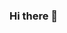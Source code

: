 ### Hi there 👋

<!--
**aalsaeed/aalsaeed** is a ✨ _special_ ✨ repository because its `README.md` (this file) appears on your GitHub profile.

Here are some ideas to get you started:

- 🔭 I’m currently working on ... Delivery Management System
- 🌱 I’m currently learning ...Vue.js
- 👯 I’m looking to collaborate on ...DevOps & ERP Consultant
- 🤔 I’m looking for help with ...ERP Integration & AIML 
- 💬 Ask me about ...Anything
- 📫 How to reach me: ... a.alsaeed1979@gmail.com
- 😄 Pronouns: ...
- ⚡ Fun fact: ... I am Half finish
-->
